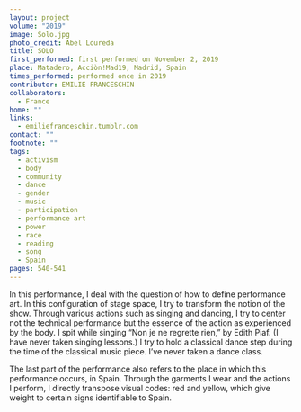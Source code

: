 ```yaml
---
layout: project
volume: "2019"
image: Solo.jpg
photo_credit: Abel Loureda
title: SOLO
first_performed: first performed on November 2, 2019
place: Matadero, Acciòn!Mad19, Madrid, Spain
times_performed: performed once in 2019
contributor: EMILIE FRANCESCHIN
collaborators:
  - France
home: ""
links:
  - emiliefranceschin.tumblr.com
contact: ""
footnote: ""
tags:
  - activism
  - body
  - community
  - dance
  - gender
  - music
  - participation
  - performance art
  - power
  - race
  - reading
  - song
  - Spain
pages: 540-541
---
```


In this performance, I deal with the question of how to define performance art. In this configuration of stage space, I try to transform the notion of the show. Through various actions such as singing and dancing, I try to center not the technical performance but the essence of the action as experienced by the body. I spit while singing “Non je ne regrette rien,” by Edith Piaf. (I have never taken singing lessons.) I try to hold a classical dance step during the time of the classical music piece. I’ve never taken a dance class.

The last part of the performance also refers to the place in which this performance occurs, in Spain. Through the garments I wear and the actions I perform, I directly transpose visual codes: red and yellow, which give weight to certain signs identifiable to Spain.
